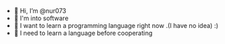 - 👋 Hi, I’m @nur073
- 👀 I'm into software
- 🌱 I want to learn a programming language right now .(I have no idea) :)
- 💞️ I need to learn a language before cooperating 


<!---
nur073/nur073 is a ✨ special ✨ repository because its `README.md` (this file) appears on your GitHub profile.
You can click the Preview link to take a look at your changes.
--->
